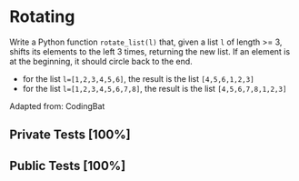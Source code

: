 # Rotating

Write a Python function `rotate_list(l)` that, given a list `l` of length >= 3, shifts its elements to the left 3 times, returning the new list. If an element is at the beginning, it should circle back to the end.


* for the list `l=[1,2,3,4,5,6]`, the result is the list `[4,5,6,1,2,3]`
* for the list `l=[1,2,3,4,5,6,7,8]`, the result is the list `[4,5,6,7,8,1,2,3]`


Adapted from: CodingBat
## Private Tests [100%]

## Public Tests [100%]
